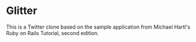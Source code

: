 # Glitter

This is a Twitter clone based on the sample application from Michael Hartl's Ruby on Rails Tutorial, second edition.
